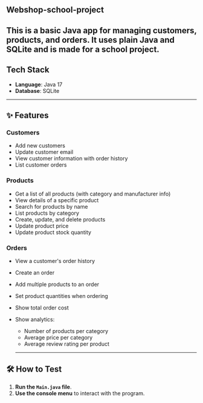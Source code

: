## Webshop-school-project ##

This is a basic Java app for managing customers, products, and orders. It uses plain Java and SQLite and is made for a school project.
---

## Tech Stack

- **Language**: Java 17
- **Database**: SQLite

---

## ✨ Features

### **Customers**
- Add new customers
- Update customer email
- View customer information with order history
- List customer orders

### **Products**
- Get a list of all products (with category and manufacturer info)
- View details of a specific product
- Search for products by name
- List products by category
- Create, update, and delete products
- Update product price
- Update product stock quantity

### **Orders**
- View a customer's order history
- Create an order
- Add multiple products to an order
- Set product quantities when ordering
- Show total order cost
- Show analytics:
  - Number of products per category
  - Average price per category
  - Average review rating per product
 
  ---

## 🛠 How to Test

1. **Run the `Main.java` file**.
2. **Use the console menu** to interact with the program.
